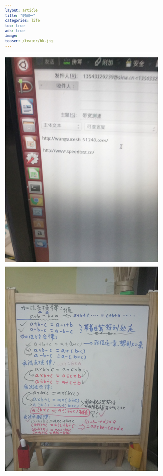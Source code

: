 ```yaml
---
layout: article
title: "时间一"
categories: life
toc: true
ads: true
image:
teaser: /teaser/bk.jpg
---
```


---



![df](https://github.com/storage201602/storage201602/blob/master/chenyifan2016/_posts/life/2016-10-01-20161001142629life.md/IMG_20161001_125730.jpg?raw=true)

![df](https://github.com/storage201602/storage201602/blob/master/chenyifan2016/_posts/life/2016-10-01-20161001142629life.md/IMG_20160928_212424.jpg?raw=true)

